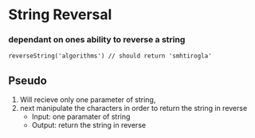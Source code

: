 # String Reversal
### dependant on ones ability to reverse a string

``` reverseString('algorithms') // should return 'smhtirogla' ```

## Pseudo 
1. Will recieve only one parameter of string, 
2. next manipulate the characters in order to return the string in reverse
    - Input: one paramater of string
    - Output: return the string in reverse